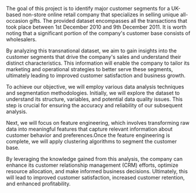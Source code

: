 The goal of this project is to identify major customer segments for a UK-based non-store online retail company that specializes in selling unique all-occasion gifts. The provided dataset encompasses all the transactions that took place between 1st December 2010 and 9th December 2011. It is worth noting that a significant portion of the company's customer base consists of wholesalers.

By analyzing this transnational dataset, we aim to gain insights into the customer segments that drive the company's sales and understand their distinct characteristics. This information will enable the company to tailor its marketing and operational strategies to better serve these segments, ultimately leading to improved customer satisfaction and business growth.

To achieve our objective, we will employ various data analysis techniques and segmentation methodologies. Initially, we will explore the dataset to understand its structure, variables, and potential data quality issues. This step is crucial for ensuring the accuracy and reliability of our subsequent analysis.

Next, we will focus on feature engineering, which involves transforming raw data into meaningful features that capture relevant information about customer behavior and preferences.Once the feature engineering is complete, we will apply clustering algorithms to segment the customer base.

By leveraging the knowledge gained from this analysis, the company can enhance its customer relationship management (CRM) efforts, optimize resource allocation, and make informed business decisions. Ultimately, this will lead to improved customer satisfaction, increased customer retention, and enhanced profitability.
